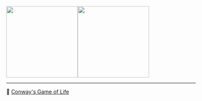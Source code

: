 <div style="display: flex;">
    <img height="190" src="https://github-readme-stats.vercel.app/api?username=zhibirc&count_private=true&show_icons=true&theme=graywhite" />
    <img height="190" src="https://github-readme-stats.vercel.app/api/top-langs/?username=zhibirc&layout=compact&langs_count=8&theme=graywhite" />
</div>

---

🌌 [Conway's Game of Life](https://zhibirc.github.io/cgol/)
